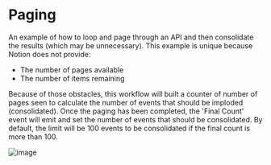 # Paging
An example of how to loop and page through an API and then consolidate the results (which may be unnecessary). This example is unique because Notion does not provide:

- The number of pages available
- The number of items remaining

Because of those obstacles, this workflow will built a counter of number of pages seen to calculate the number of events that should be imploded (consolidated). Once the paging has been completed, the 'Final Count' event will emit and set the number of events that should be consolidated. By default, the limit will be 100 events to be consolidated if the final count is more than 100.

![image](https://user-images.githubusercontent.com/8551704/121271747-f582d900-c889-11eb-9510-f42aca81e6ec.png)
